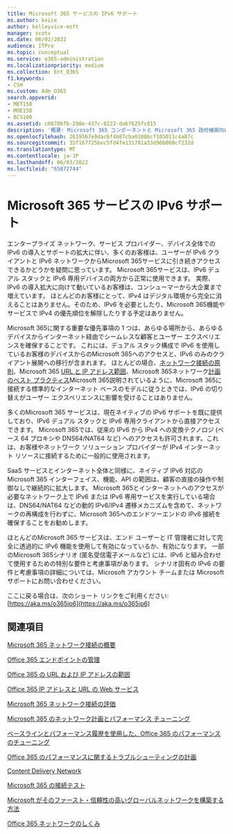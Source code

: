 ```yaml
---
title: Microsoft 365 サービスの IPv6 サポート
ms.author: kvice
author: kelleyvice-msft
manager: scotv
ms.date: 06/02/2022
audience: ITPro
ms.topic: conceptual
ms.service: o365-administration
ms.localizationpriority: medium
ms.collection: Ent_O365
f1.keywords:
- CSH
ms.custom: Adm_O365
search.appverid:
- MET150
- MOE150
- BCS160
ms.assetid: c08786fb-298e-437c-8222-dab7625fc815
description: '概要: Microsoft 365 コンポーネントと Microsoft 365 政府機関向けサービスでの IPv6 サポートについて説明します。'
ms.openlocfilehash: 2619567e8dac6f4b87cba0108bcf105011c4a87c
ms.sourcegitcommit: 35f167725bec5fd4fe131781a53d96b060cf232d
ms.translationtype: MT
ms.contentlocale: ja-JP
ms.lasthandoff: 06/03/2022
ms.locfileid: "65872744"
---
```

# <a name="ipv6-support-in-microsoft-365-services"></a>Microsoft 365 サービスの IPv6 サポート

エンタープライズ ネットワーク、サービス プロバイダー、デバイス全体での IPv6 の導入とサポートの拡大に伴い、多くのお客様は、ユーザーが IPv6 クライアントと IPv6 ネットワークからMicrosoft 365サービスに引き続きアクセスできるかどうかを疑問に思っています。 Microsoft 365サービスは、IPv6 デュアル スタックと IPv6 専用デバイスの両方から正常に使用できます。 実際、IPv6 の導入拡大に向けて動いているお客様は、コンシューマーから大企業まで増えています。 ほとんどのお客様にとって、IPv4 はデジタル環境から完全に消えることはありません。そのため、IPv6 を必要としたり、Microsoft 365機能やサービスで IPv4 の優先順位を解除したりする予定はありません。

Microsoft 365に関する重要な優先事項の 1 つは、あらゆる場所から、あらゆるデバイスからインターネット経由でシームレスな顧客とユーザー エクスペリエンスを確保することです。 これには、デュアル スタック構成で IPv6 を使用しているお客様のデバイスからのMicrosoft 365へのアクセスと、IPv6 のみのクライアント展開への移行が含まれます。 ほとんどの場合、[ネットワーク接続の原則](microsoft-365-network-connectivity-principles.md)、Microsoft 365 [URL と IP アドレス範囲](urls-and-ip-address-ranges.md)、Microsoft 365ネットワーク[計画のベスト プラクティス](network-and-migration-planning.md#best-practices-for-network-planning-and-improving-migration-performance-for-office-365)Microsoft 365説明されているように、Microsoft 365に接続する標準的なインターネット ベースのモデルに従うときでは、IPv6 の切り替えがユーザー エクスペリエンスに影響を受けることはありません。

多くのMicrosoft 365 サービスは、現在ネイティブの IPv6 サポートを既に提供しており、IPv6 デュアル スタックと IPv6 専用クライアントから直接アクセスできます。 Microsoft 365では、従来の IPv6 から IPv4 への変換テクノロジ (ベース 64 プロキシや DNS64/NAT64 など) へのアクセスも許可されます。これは、お客様やネットワーク ソリューション プロバイダーが IPv4 インターネット リソースに接続するために一般的に使用されます。

SaaS サービスとインターネット全体と同様に、ネイティブ IPv6 対応のMicrosoft 365 インターフェイス、機能、API の範囲は、顧客の直接の操作や制御なしで継続的に拡大します。 Microsoft 365とインターネットへのアクセスが必要なネットワーク上で IPv6 または IPv6 専用サービスを実行している場合は、DNS64/NAT64 などの動的 IPv6/IPv4 遷移メカニズムを含めて、ネットワークの再構成を行わずに、Microsoft 365へのエンドツーエンドの IPv6 接続を確保することをお勧めします。

ほとんどのMicrosoft 365 サービスは、エンド ユーザーと IT 管理者に対して完全に透過的に IPv6 機能を使用して有効になっているか、有効になります。 一部のMicrosoft 365シナリオ (匿名受信電子メールなど) には、IPv6 と組み合わせて使用するための特別な要件と考慮事項があります。 シナリオ固有の IPv6 の要件と考慮事項の詳細については、Microsoft アカウント チームまたは Microsoft サポートにお問い合わせください。

ここに戻る場合は、次のショート リンクをご利用ください: [https://aka.ms/o365ip6](https://aka.ms/o365ip6)

## <a name="see-also"></a>関連項目

[Microsoft 365 ネットワーク接続の概要](microsoft-365-networking-overview.md)

[Office 365 エンドポイントの管理](managing-office-365-endpoints.md)

[Office 365 の URL および IP アドレスの範囲](urls-and-ip-address-ranges.md)

[Office 365 IP アドレスと URL の Web サービス ](microsoft-365-ip-web-service.md)

[Microsoft 365 ネットワーク接続の評価](assessing-network-connectivity.md)

[Microsoft 365 のネットワーク計画とパフォーマンス チューニング](network-planning-and-performance.md)

[ベースラインとパフォーマンス履歴を使用した、Office 365 のパフォーマンスのチューニング](performance-tuning-using-baselines-and-history.md)

[Office 365 のパフォーマンスに関するトラブルシューティングの計画](performance-troubleshooting-plan.md)

[Content Delivery Network](content-delivery-networks.md)

[Microsoft 365 の接続テスト](https://aka.ms/netonboard)

[Microsoft がそのファースト・信頼性の高いグローバルネットワークを構築する方法](https://azure.microsoft.com/blog/how-microsoft-builds-its-fast-and-reliable-global-network/)

[Office 365 ネットワークのしくみ](https://techcommunity.microsoft.com/t5/Office-365-Networking/bd-p/Office365Networking)
